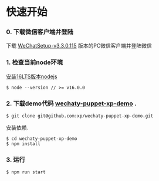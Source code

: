 # 快速开始
### 0. 下载微信客户端并登陆
下载 [WeChatSetup-v3.3.0.115](https://github.com/wechaty/wechaty-puppet-xp/releases/download/v0.5/WeChatSetup-v3.3.0.115.exe) 版本的PC微信客户端并登陆微信

### 1. 检查当前node环境
[安装16LTS版本nodejs](https://nodejs.org/)

```
$ node --version // >= v16.0.0
``` 
### 2. 下载demo代码 [wechaty-puppet-xp-demo](https://github.com/xp/wechaty-puppet-xp-demo) .

```
$ git clone git@github.com:xp/wechaty-puppet-xp-demo.git
```

安装依赖.

```
$ cd wechaty-puppet-xp-demo
$ npm install
``` 

### 3. 运行

```
$ npm run start
```
